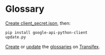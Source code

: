 # Glossary

[Create client_secret.json](https://developers.google.com/sheets/api/quickstart/python), then:

    pip install google-api-python-client
    update.py

[Create](https://docs.transifex.com/setup/glossary/uploading-an-existing-glossary#uploading-your-csv-file) or [update](https://docs.transifex.com/setup/glossary/uploading-an-existing-glossary#updating-an-existing-glossary) the [glossaries](/glossaries) on [Transifex](https://www.transifex.com/OpenDataServices/).
